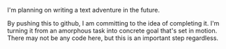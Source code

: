 I'm planning on writing a text adventure in the future.

By pushing this to github, I am committing to the idea of completing it. I'm turning it from an amorphous task into concrete goal that's set in motion. There may not be any code here, but this is an important step regardless.